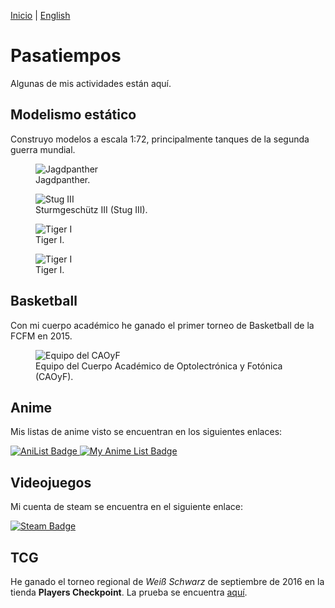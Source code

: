 [Inicio](indexesp.md) \| [English](hobbies.md)

# Pasatiempos

Algunas de mis actividades están aquí.

## Modelismo estático

Construyo modelos a escala 1:72, principalmente tanques de la segunda guerra mundial.

<div>
<figure>
  <img
  src="https://imgur.com/eKlDcF7.jpg"
  alt="Jagdpanther">
  <figcaption>
  Jagdpanther.
  </figcaption>
</figure>

<figure>
  <img
  src="https://imgur.com/r4DFJAA.jpg"
  alt="Stug III">
  <figcaption>
  Sturmgeschütz III (Stug III).
  </figcaption>
</figure>

<figure>
  <img
  src="https://imgur.com/RVRM75Q.jpg"
  alt="Tiger I">
  <figcaption>
  Tiger I.
  </figcaption>
</figure>

<figure>
  <img
  src="https://imgur.com/6PMOXKG.jpg"
  alt="Tiger I">
  <figcaption>
  Tiger I.
  </figcaption>
</figure>
</div>

## Basketball

Con mi cuerpo académico he ganado el primer torneo de Basketball de la FCFM en 2015.

<figure>
  <img
  src="https://imgur.com/a/xpNULt8.jpg"
  alt="Equipo del CAOyF">
  <figcaption>
  Equipo del Cuerpo Académico de Optolectrónica y Fotónica (CAOyF).
  </figcaption>
</figure>

## Anime

Mis listas de anime visto se encuentran en los siguientes enlaces:

<div id="badges_anime">
<a href="https://anilist.co/user/DavidSA06/">
    <img src="https://img.shields.io/badge/AniList-02A9FF?style=for-the-badge&logo=AniList&logoColor=white" alt="AniList Badge"/>
  </a>
  <a href="https://myanimelist.net/profile/DavidSA06">
    <img src="https://img.shields.io/badge/Myanimelist-2E51A2?style=for-the-badge&logo=myanimelist&logoColor=white" alt="My Anime List Badge"/>
  </a>
</div>

## Videojuegos

Mi cuenta de steam se encuentra en el siguiente enlace:

<div id="badges_games">
  <a href="https://steamcommunity.com/profiles/76561198045571750/">
    <img src="https://img.shields.io/badge/Steam-000000?style=for-the-badge&logo=steam&logoColor=white" alt="Steam Badge"/>
  </a>
</div>

## TCG

He ganado el torneo regional de *Weiß Schwarz* de septiembre de 2016 en la tienda **Players Checkpoint**. La prueba se encuentra [aquí](https://goo.gl/maps/3wHKTgP4pMBYeRW18).

